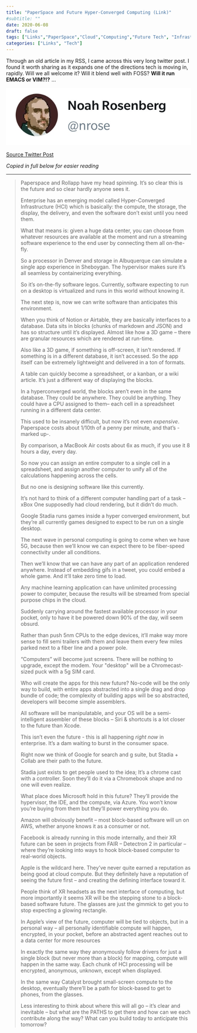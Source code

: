 ```yaml
---
title: "PaperSpace and Future Hyper-Converged Computing (Link)"
#subtitle: ""
date: 2020-06-08
draft: false
tags: ["Links","PaperSpace","Cloud","Computing","Future Tech", "Infrastructure", "Stadia"]
categories: ["Links", "Tech"]
---
```


Through an old article in my RSS, I came across this very long twitter post. I found it worth sharing as it expands one of the directions tech is moving in, rapidly. Will we all welcome it? Will it blend well with FOSS? **Will it run EMACS or VIM?!?** ...

![Noah](Noah.jpg)

[Source Twitter Post](https://twitter.com/nrose/status/1210698393355460608)

*Copied in full below for easier reading*

---

> Paperspace and Rollapp have my head spinning. It’s so clear this is the future and so clear hardly anyone sees it.
>
> Enterprise has an emerging model called Hyper-Converged Infrastructure (HCI) which is basically: the compute, the storage, the display, the delivery, and even the software don’t exist until you need them.
>
> What that means is: given a huge data center, you can choose from whatever resources are available at the moment and run a streaming software experience to the end user by connecting them all on-the-fly.
>
> So a processor in Denver and storage in Albuquerque can simulate a single app experience in Sheboygan. The hypervisor makes sure it’s all seamless by containerizing everything.
>
> So it’s on-the-fly software legos. Currently, software expecting to run on a desktop is virtualized and runs in this world without knowing it. 
>
> The next step is, now we can write software than anticipates this environment.
>
> When you think of Notion or Airtable, they are basically interfaces to a database. Data sits in blocks (chunks of markdown and JSON) and has so structure until it’s displayed. Almost like how a 3D game – there are granular  resources which are rendered at run-time.
>
> Also like a 3D game, if something is off-screen, it isn’t rendered. If something is in a different database, it isn’t accessed. So the app itself can be extremely lightweight and delivered in a ton of formats.
>
> A table can quickly become a spreadsheet, or a kanban, or a wiki article. It’s just a different way of displaying the blocks.
>
> In a hyperconverged world, the blocks aren’t even in the same database. They could be anywhere. They could be anything. They could have a CPU assigned to them– each cell in a spreadsheet running in a different data center.
>
> This used to be insanely difficult, but now it’s not even _expensive_. Paperspace costs about 1/10th of a penny per minute, and that’s -marked up-. 
>
> By comparison, a MacBook Air costs about 6x as much, if you use it 8 hours a day, every day.
>
> So now you can assign an entire computer to a single cell in a spreadsheet, and assign another computer to unify all of the calculations happening across the cells. 
>
> But no one is designing software like this currently.
>
> It’s not hard to think of a different computer handling part of a task – xBox One supposedly had cloud rendering, but it didn’t do much.
>
> Google Stadia runs games inside a hyper converged environment, but they’re all currently games designed to expect to be run on a single desktop.
>
> The next wave in personal computing is going to come when we have 5G, because then we’ll know we can expect there to be fiber-speed connectivity under all conditions.
>
> Then we’ll know that we can have any part of an application rendered anywhere. Instead of embedding gifs in a tweet,  you could embed a whole game. And it’ll take zero time to load.
>
> Any machine learning application can have unlimited processing power to computer, because the results will be streamed from special purpose chips in the cloud.
>
> Suddenly carrying around the fastest available processor in your pocket, only to have it be powered down 90% of the day, will seem obsurd.
>
> Rather than push 5nm CPUs to the edge devices, it’ll make way more sense to fill semi trailers with them and leave them every few miles parked next to a fiber line and a power pole.
>
> “Computers” will become just screens. There will be nothing to upgrade, except the modem. Your "desktop" will be a Chromecast-sized puck with a 5g SIM card.
>
> Who will create the apps for this new future? No-code will be the only way to build, with entire apps abstracted into a single drag and drop bundle of code; the complexity of building apps will be so abstracted, developers will become simple assemblers.
>
> All software will be manipulatable, and your OS will be a semi-intelligent assembler of these blocks – Siri & shortcuts is a lot closer to the future than Xcode.
>
> This isn’t even the future - this is all happening *right now* in enterprise. It’s a dam waiting to burst in the consumer space.
>
> Right now we think of Google for search and g suite, but Stadia + Collab are their path to the future.
>
> Stadia just exists to get people used to the idea; It’s a chrome cast with a controller. Soon they’ll do it via a Chromebook shape and no one will even realize.
>
> What place does Microsoft hold in this future? They’ll provide the hypervisor, the IDE, and the compute, via Azure. You won’t know you’re buying from them but they’ll power everything you do.
>
> Amazon will obviously benefit – most block-based software will un on AWS, whether anyone knows it as a consumer or not.
>
> Facebook is already running in this mode internally, and their XR future can be seen in projects from FAIR – Detectron 2 in particular – where they’re looking into ways to hook block-based computer to real-world objects.
>
> Apple is the wildcard here. They’ve never quite earned a reputation as being good at cloud compute. But they definitely have a reputation of seeing the future first – and creating the defining interface toward it.
>
> People think of XR headsets as the next interface of computing, but more importantly it seems XR will be the stepping stone to a block-based software future. The glasses are just the gimmick to get you to stop expecting a glowing rectangle.
>
> In Apple’s view of the future, computer will be tied to objects, but in a personal way – all personally identifiable compute will happen, encrypted, in your pocket, before an abstracted agent reaches out to a data center for more resources
>
> In exactly the same way they anonymously follow drivers for just a single block (but never more than a block) for mapping, compute will happen in the same way. Each chunk of HCI processing will be encrypted, anonymous, unknown, except when displayed.
>
> In the same way Catalyst brought small-screen compute to the desktop, eventually there’ll be a path for block-based to get to phones, from the glasses.
>
> Less interesting to think about where this will all go – it’s clear and inevitable – but what are the PATHS to get there and how can we each contribute along the way? What can you build today to anticipate this tomorrow?
